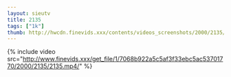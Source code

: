 ```yaml
--- 
layout: sieutv
title: 2135
tags: ["1k"]
thumb: http://hwcdn.finevids.xxx/contents/videos_screenshots/2000/2135/preview.mp4.jpg
---
```

{% include video src="http://www.finevids.xxx/get_file/1/7068b922a5c5af3f33ebc5ac53701770/2000/2135/2135.mp4/" %} 
